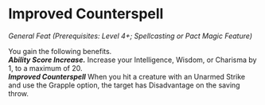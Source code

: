# Improved Counterspell
*General Feat (Prerequisites: Level 4+; Spellcasting or Pact Magic Feature)*

You gain the following benefits.    
***Ability Score Increase.*** Increase your Intelligence, Wisdom, or Charisma by 1, to a maximum of 20.  
***Improved Counterspell*** When you hit a creature with an Unarmed Strike and use the Grapple option, the target has Disadvantage on the saving throw.